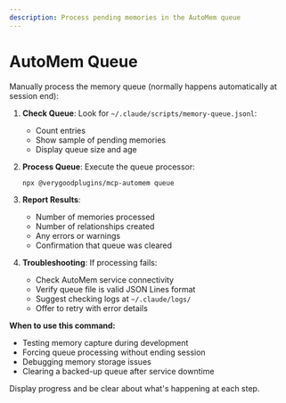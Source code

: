 ```yaml
---
description: Process pending memories in the AutoMem queue
---
```


# AutoMem Queue

Manually process the memory queue (normally happens automatically at session end):

1. **Check Queue**: Look for `~/.claude/scripts/memory-queue.jsonl`:
   - Count entries
   - Show sample of pending memories
   - Display queue size and age

2. **Process Queue**: Execute the queue processor:
   ```bash
   npx @verygoodplugins/mcp-automem queue
   ```

3. **Report Results**:
   - Number of memories processed
   - Number of relationships created
   - Any errors or warnings
   - Confirmation that queue was cleared

4. **Troubleshooting**: If processing fails:
   - Check AutoMem service connectivity
   - Verify queue file is valid JSON Lines format
   - Suggest checking logs at `~/.claude/logs/`
   - Offer to retry with error details

**When to use this command:**
- Testing memory capture during development
- Forcing queue processing without ending session
- Debugging memory storage issues
- Clearing a backed-up queue after service downtime

Display progress and be clear about what's happening at each step.

